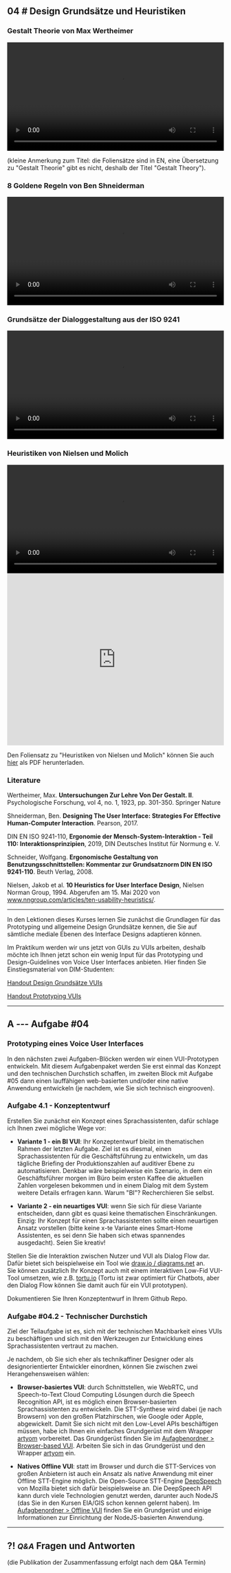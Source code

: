 ## **04 _#_** Design Grundsätze und Heuristiken

### Gestalt Theorie von Max Wertheimer
<video controls width="100%"> 
    <source src="https://lehre.gabriel-rausch.de/HFU/IFD_SoSe20/L04/L04_01_Gestalt_Theory.mp4" type="video/mp4"> 
    <a href="https://lehre.gabriel-rausch.de/HFU/IFD_SoSe20/L04/L04_01_Gestalt_Theory.mp4">Zum Video</a>
</video>

(kleine Anmerkung zum Titel: die Foliensätze sind in EN, eine Übersetzung zu "Gestalt Theorie" gibt es nicht, deshalb der Titel "Gestalt Theory").

### 8 Goldene Regeln von Ben Shneiderman
<video controls width="100%"> 
    <source src="https://lehre.gabriel-rausch.de/HFU/IFD_SoSe20/L04/L04_02_Shneidermans_8_Goldene_Regeln.mp4" type="video/mp4"> 
    <a href="https://lehre.gabriel-rausch.de/HFU/IFD_SoSe20/L04/L04_02_Shneidermans_8_Goldene_Regeln.mp4">Zum Video</a>
</video>

### Grundsätze der Dialoggestaltung aus der ISO 9241
<video controls width="100%"> 
    <source src="https://lehre.gabriel-rausch.de/HFU/IFD_SoSe20/L04/L04_03_ISO_9241-110.mp4" type="video/mp4"> 
    <a href="https://lehre.gabriel-rausch.de/HFU/IFD_SoSe20/L04/L04_03_ISO_9241-110.mp4">Zum Video</a>
</video>

### Heuristiken von Nielsen und Molich
<video controls width="100%"> 
    <source src="https://lehre.gabriel-rausch.de/HFU/IFD_SoSe20/L04/L04_04_Heuristiken_Nielsen_Molich.mp4" type="video/mp4"> 
    <a href="https://lehre.gabriel-rausch.de/HFU/IFD_SoSe20/L04/L04_04_Heuristiken_Nielsen_Molich.mp4">Zum Video</a>
</video>


<iframe src="https://lehre.gabriel-rausch.de/HFU/IFD_SoSe20/L04/L04_Design_Grundsaetze_und_Heuristiken_lq.pdf" width="100%" height="400px" style="border:none"></iframe>

Den Foliensatz zu "Heuristiken von Nielsen und Molich" können Sie auch [hier](https://lehre.gabriel-rausch.de/HFU/IFD_SoSe20/L04/L04_Design_Grundsaetze_und_Heuristiken_lq.pdf) als PDF herunterladen.

### Literature

Wertheimer, Max. **Untersuchungen Zur Lehre Von Der Gestalt. II**. Psychologische Forschung, vol 4, no. 1, 1923, pp. 301-350. Springer Nature

Shneiderman, Ben. **Designing The User Interface: Strategies For Effective Human-Computer Interaction**. Pearson, 2017.

DIN EN ISO 9241-110, **Ergonomie der Mensch-System-Interaktion - Teil 110: Interaktionsprinzipien**, 2019, DIN Deutsches Institut für Normung e. V.

Schneider, Wolfgang. **Ergonomische Gestaltung von Benutzungsschnittstellen: Kommentar zur Grundsatznorm DIN EN ISO 9241-110**. Beuth Verlag, 2008.

Nielsen, Jakob et al. **10 Heuristics for User Interface Design**, Nielsen Norman Group, 1994. Abgerufen am 15. Mai 2020 von www.nngroup.com/articles/ten-usability-heuristics/.

---

In den Lektionen dieses Kurses lernen Sie zunächst die Grundlagen für das Prototyping und allgemeine Design Grundsätze kennen, die Sie auf sämtliche mediale Ebenen des Interface Designs adaptieren können.

Im Praktikum werden wir uns jetzt von GUIs zu VUIs arbeiten, deshalb möchte ich Ihnen jetzt schon ein wenig Input für das Prototyping und Design-Guidelines von Voice User Interfaces anbieten. Hier finden Sie Einstiegsmaterial von DIM-Studenten:

[Handout Design Grundsätze VUIs](https://lehre.gabriel-rausch.de/HFU/IFD_SoSe20/L04/Handout_Guidelines_VUI-CUI.pdf)

[Handout Prototyping VUIs](https://lehre.gabriel-rausch.de/HFU/IFD_SoSe20/L04/Handout_Prototype_VUI-CUI.pdf)


---


## **A _---_** Aufgabe #04

### Prototyping eines Voice User Interfaces

In den nächsten zwei Aufgaben-Blöcken werden wir einen VUI-Prototypen entwickeln. Mit diesem Aufgabenpaket werden Sie erst einmal das Konzept und den technischen Durchstich schaffen, im zweiten Block mit Aufgabe #05 dann einen lauffähigen web-basierten und/oder eine native Anwendung entwickeln (je nachdem, wie Sie sich technisch eingrooven).

### Aufgabe 4.1 - Konzeptentwurf

Erstellen Sie zunächst ein Konzept eines Sprachassistenten, dafür schlage ich Ihnen zwei mögliche Wege vor:

- **Variante 1 - ein BI VUI**: Ihr Konzeptentwurf bleibt im thematischen Rahmen der letzten Aufgabe. Ziel ist es diesmal, einen Sprachassistenten für die Geschäftsführung zu entwickeln, um das tägliche Briefing der Produktionszahlen auf auditiver Ebene zu automatisieren. Denkbar wäre beispielweise ein Szenario, in dem ein Geschäftsführer morgen im Büro beim ersten Kaffee die aktuellen Zahlen vorgelesen bekommen und in einem Dialog mit dem System weitere Details erfragen kann. Warum "BI"? Recherchieren Sie selbst.

- **Variante 2 - ein neuartiges VUI**: wenn Sie sich für diese Variante entscheiden, dann gibt es quasi keine thematischen Einschränkungen. Einzig: Ihr Konzept für einen Sprachassistenten sollte einen neuartigen Ansatz vorstellen (bitte keine x-te Variante eines Smart-Home Assistenten, es sei denn Sie haben sich etwas spannendes ausgedacht). Seien Sie kreativ!

Stellen Sie die Interaktion zwischen Nutzer und VUI als Dialog Flow dar. Dafür bietet sich beispielweise ein Tool wie [draw.io / diagrams.net](https://app.diagrams.net) an.  
Sie können zusätzlich Ihr Konzept auch mit einem interaktiven Low-Fid VUI-Tool umsetzen, wie z.B. [tortu.io](https://tortu.io) (Tortu ist zwar optimiert für Chatbots, aber den Dialog Flow können Sie damit auch für ein VUI prototypen).

Dokumentieren Sie Ihren Konzeptentwurf in Ihrem Github Repo.

### Aufgabe #04.2 - Technischer Durchstich

Ziel der Teilaufgabe ist es, sich mit der technischen Machbarkeit eines VUIs zu beschäftigen und sich mit den Werkzeugen zur Entwicklung eines Sprachassistenten vertraut zu machen.

Je nachdem, ob Sie sich eher als technikaffiner Designer oder als designorientierter Entwickler einordnen, können Sie zwischen zwei Herangehensweisen wählen:

- **Browser-basiertes VUI**: durch Schnittstellen, wie WebRTC, und Speech-to-Text Cloud Computing Lösungen durch die Speech Recognition API, ist es möglich einen Browser-basierten Sprachassistenten zu entwickeln. Die STT-Synthese wird dabei (je nach Browsern) von den großen Platzhirschen, wie Google oder Apple, abgewickelt. Damit Sie sich nicht mit den Low-Level APIs beschäftigen müssen, habe ich Ihnen ein einfaches Grundgerüst mit dem Wrapper [artyom](https://sdkcarlos.github.io/sites/artyom.html) vorbereitet. Das Grundgerüst finden Sie im [Aufagbenordner > Browser-based VUI](https://github.com/gabriel-rausch/IFD-SoSe20/tree/master/L04/task_material/Browser-based_VUI). Arbeiten Sie sich in das Grundgerüst und den Wrapper [artyom](https://sdkcarlos.github.io/sites/artyom.html) ein.

- **Natives Offline VUI**: statt im Browser und durch die STT-Services von großen Anbietern ist auch ein Ansatz als native Anwendung mit einer Offline STT-Engine möglich. Die Open-Source STT-Engine [DeepSpeech](https://deepspeech.readthedocs.io/) von Mozilla bietet sich dafür beispielsweise an. Die DeepSpeech API kann durch viele Technologien genutzt werden, darunter auch NodeJS (das Sie in den Kursen EIA/GIS schon kennen gelernt haben). Im [Aufagbenordner > Offline VUI](https://github.com/gabriel-rausch/IFD-SoSe20/tree/master/L04/task_material/Offline_VUI) finden Sie ein Grundgerüst und einige Informationen zur Einrichtung der NodeJS-basierten Anwendung.  


---


## **?! _<small>Q&A</small>_** Fragen und Antworten
(die Publikation der Zusammenfassung erfolgt nach dem Q&A Termin)